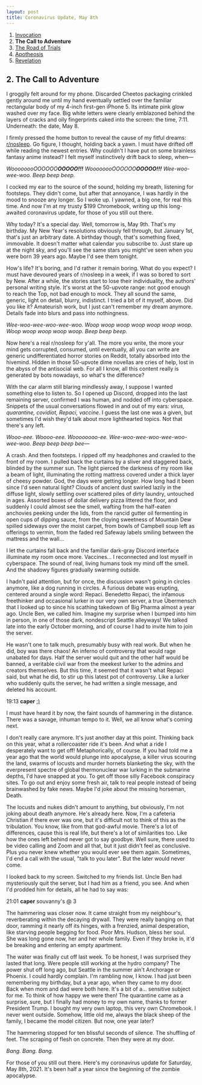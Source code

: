 ```yaml
---
layout: post
title: Coronavirus Update, May 8th
---
```

<ol>
  <li><a href="%/blog/2005-covid-post/1-invocation/">Invocation</a></li>
  <li><strong>The Call to Adventure</strong></li>
  <li><a href="%/blog/2005-covid-post/3-road-of-trials/">The Road of Trials</a></li>
  <li><a href="%/blog/2005-covid-post/4-apotheosis/">Apotheosis</a></li>
  <li><a href="%/blog/2005-covid-post/5-revelation/">Revelation</a></li>
</ol>

## 2. The Call to Adventure

I groggily felt around for my phone. Discarded Cheetos packaging crinkled gently around me until my hand eventually settled over the familiar rectangular body of my 4-inch first-gen iPhone 5. Its intimate pink glow washed over my face. Big white letters were clearly emblazoned behind the layers of cracks and oily fingerprints caked into the screen: the time, 7:11. Underneath: the date, May 8.

I firmly pressed the home button to reveal the cause of my fitful dreams: <a href="https://www.reddit.com/r/nosleep/">r/nosleep</a>. Go figure, I thought, holding back a yawn. I must have drifted off while reading the newest entries. Why couldn't I have put on some brainless fantasy anime instead? I felt myself instinctively drift back to sleep, when―

*WoooooooOOOOOO**OOOOO!!!** WoooooooOOOOOO**OOOOO!!!** Wee-woo-wee-woo. Beep beep beep.*

I cocked my ear to the source of the sound, holding my breath, listening for footsteps. They didn't come, but after that annoyance, I was hardly in the mood to snooze any longer. So I woke up. I yawned, a big one, for real this time. And now I'm at my trusty $199 Chromebook, writing up this long-awaited coronavirus update, for those of you still out there.

Why today? It's a special day. Well, tomorrow is, May 9th. That's my birthday. My New Year's resolutions obviously fell through, but January 1st, that's just an arbitrary date. A birthday though, that's something fixed, immovable. It doesn't matter what calendar you subscribe to. Just stare up at the night sky, and you'll see the same stars you might've seen when you were born 39 years ago. Maybe I'd see them tonight.

How's life? It's boring, and I'd rather it remain boring. What do you expect? I must have devoured years of r/nosleep in a week, if I was so bored to sort by New. After a while, the stories start to lose their individuality, the authors' personal writing style. It's worst at the 50-upvote range: not good enough to reach the Top, not bad enough to mock. They all sound the same, generic, light on detail, blurry, indistinct. I tried a bit of it myself, above. Did you like it? Amateurish work, but I just can't remember my dream anymore. Details fade into blurs and pass into nothingness.

*Wee-woo-wee-woo-wee-woo. Woop woop woop woop woop woop woop. Woop woop woop woop woop. Beep beep beep.*

Now here's a real r/nosleep for y'all. The more you write, the more your mind gets corrupted, consumed, until eventually, all you can write are generic undifferentiated horror stories on Reddit, totally absorbed into the hivemind. Hidden in those 50-upvote dime novellas are cries of help, lost in the abyss of the antisocial web. For all I know, all this content really is generated by bots nowadays, so what's the difference?

With the car alarm still blaring mindlessly away, I suppose I wanted something else to listen to. So I opened up Discord, dropped into the last remaining server, confirmed I was human, and nodded off into cyberspace. Snippets of the usual conversations flowed in and out of my ears: *virus, quarantine, covidiot, Repaci, vaccine*. I guess the last one was a given, but sometimes I'd wish they'd talk about more lighthearted topics. Not that there's any left.

*Wooo-eee. Woooo-eee. Woooooooo-ee. Wee-woo-wee-woo-wee-woo-wee-woo. Beep beep beep bee*―

A crash. And then footsteps. I ripped off my headphones and crawled to the front of my room. I pulled back the curtains by a sliver and staggered back, blinded by the summer sun. The light pierced the darkness of my room like a beam of light, illuminating the rotting mattress covered under a thick layer of cheesy powder. God, the days were getting longer. How long had it been since I'd seen natural light? Clouds of ancient dust swirled lazily in the diffuse light, slowly settling over scattered piles of dirty laundry, untouched in ages. Assorted boxes of dollar delivery pizza littered the floor, and suddenly I could almost see the smell, wafting from the half-eaten anchovies peeking under the lids, from the rancid gutter oil fermenting in open cups of dipping sauce, from the cloying sweetness of Mountain Dew spilled sideways over the moist carpet, from bowls of Campbell soup left as offerings to vermin, from the faded red Safeway labels smiling between the mattress and the wall...

I let the curtains fall back and the familiar dark-gray Discord interface illuminate my room once more. Vaccines... I reconnected and lost myself in cyberspace. The sound of real, living humans took my mind off the smell. And the shadowy figures gradually swarming outside.

I hadn't paid attention, but for once, the discussion wasn't going in circles anymore, like a dog running in circles. A furious debate was erupting, centered around a single word: Repaci. Benedetto Repaci, the infamous freethinker and occasional lurker in our very own server, a true Übermensch that I looked up to since his scathing takedown of Big Pharma almost a year ago. Uncle Ben, we called him. Imagine my surprise when I bumped into him in person, in one of those dark, nondescript Seattle alleyways! We talked late into the early October morning, and of course I had to invite him to join the server.

He wasn't one to talk much, presumably busy with real work. But when he did, boy was there chaos! An inferno of controversy that would rage unabated for days. Half the server would quit and the other half would be banned, a veritable civil war from the meekest lurker to the admins and creators themselves. But this time, it seemed that it wasn't what Repaci said, but what he did, to stir up this latest pot of controversy. Like a lurker who suddenly quits the server, he had written a single message, and deleted his account.

19:13 **caper** <a href="https://docs.google.com/document/d/1CBd_0h3nwLxtjzsBR3cG4-TnFPbmASxyBTWmGbZ301o/">:)</a>

I must have heard it by now, the faint sounds of hammering in the distance. There was a savage, inhuman tempo to it. Well, we all know what's coming next.

I don't really care anymore. It's just another day at this point. Thinking back on this year, what a rollercoaster ride it's been. And what a ride I desperately want to get off! Metaphorically, of course. If you had told me a year ago that the world would plunge into apocalypse, a killer virus scouring the land, swarms of locusts and murder hornets blanketing the sky, with the everpresent spectre of global thermonuclear war lurking in the submarine depths, I'd have snapped at you. To get off those silly Facebook conspiracy sites. To go out and enjoy some fresh air, talk to real people instead of being brainwashed by fake news. Maybe I'd joke about the missing horseman, Death.

The locusts and nukes didn't amount to anything, but obviously, I'm not joking about death anymore. He's already here. Now, I'm a cafeteria Christian if there ever was one, but it's difficult not to think of this as the tribulation. You know, like from that god-awful movie. There's a lot of differences, cause this is real life, but there's a lot of similarities too. Like how the ones left behind never got to say goodbye. Well sure, there used to be video calling and Zoom and all that, but it just didn't feel as conclusive. Plus you never knew whether you would ever see them again. Sometimes, I'd end a call with the usual, "talk to you later". But the later would never come.

I looked back to my screen. Switched to my friends list. Uncle Ben had mysteriously quit the server, but I had him as a friend, you see. And when I'd prodded him for details, all he had to say was:

21:01 **caper** souvanny's @ 3

The hammering was closer now. It came straight from my neighbour's, reverberating within the decaying drywall. They were really banging on that door, ramming it nearly off its hinges, with a frenzied, animal desperation, like starving people begging for food. Poor Mrs. Hudson, bless her soul. She was long gone now, her and her whole family. Even if they broke in, it'd be breaking and entering an empty apartment.

The water was finally cut off last week. To be honest, I was surprised they lasted that long. Were people still working at the hydro company? The power shut off long ago, but Seattle in the summer ain't Anchorage or Phoenix. I could hardly complain. I'm rambling now, I know. I had just been remembering my birthday, but a year ago, when they came to my door. Back when mom and dad were both here. It's a bit of a... sensitive subject for me. To think of how happy we were then! The quarantine came as a surprise, sure, but I finally had money to my own name, thanks to former President Trump. I bought my very own laptop, this very own Chromebook. I never went outside. Somehow, little old me, always the black sheep of the family, I became the model citizen. But now, one year later?

The hammering stopped for ten blissful seconds of silence. The shuffling of feet. The scraping of flesh on concrete. Then they were at my door.

*Bang. Bang. Bang.*

For those of you still out there. Here's my coronavirus update for Saturday, May 8th, 2021. It's been half a year since the beginning of the zombie apocalypse.
